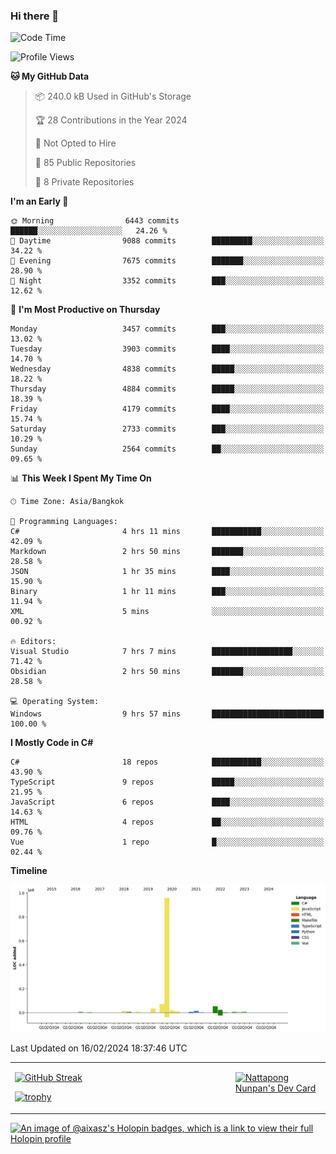 ### Hi there 👋

<!--START_SECTION:waka-->
![Code Time](http://img.shields.io/badge/Code%20Time-1%2C420%20hrs%2021%20mins-blue)

![Profile Views](http://img.shields.io/badge/Profile%20Views-0-blue)

**🐱 My GitHub Data** 

> 📦 240.0 kB Used in GitHub's Storage 
 > 
> 🏆 28 Contributions in the Year 2024
 > 
> 🚫 Not Opted to Hire
 > 
> 📜 85 Public Repositories 
 > 
> 🔑 8 Private Repositories 
 > 
**I'm an Early 🐤** 

```text
🌞 Morning                6443 commits        ██████░░░░░░░░░░░░░░░░░░░   24.26 % 
🌆 Daytime                9088 commits        █████████░░░░░░░░░░░░░░░░   34.22 % 
🌃 Evening                7675 commits        ███████░░░░░░░░░░░░░░░░░░   28.90 % 
🌙 Night                  3352 commits        ███░░░░░░░░░░░░░░░░░░░░░░   12.62 % 
```
📅 **I'm Most Productive on Thursday** 

```text
Monday                   3457 commits        ███░░░░░░░░░░░░░░░░░░░░░░   13.02 % 
Tuesday                  3903 commits        ████░░░░░░░░░░░░░░░░░░░░░   14.70 % 
Wednesday                4838 commits        █████░░░░░░░░░░░░░░░░░░░░   18.22 % 
Thursday                 4884 commits        █████░░░░░░░░░░░░░░░░░░░░   18.39 % 
Friday                   4179 commits        ████░░░░░░░░░░░░░░░░░░░░░   15.74 % 
Saturday                 2733 commits        ███░░░░░░░░░░░░░░░░░░░░░░   10.29 % 
Sunday                   2564 commits        ██░░░░░░░░░░░░░░░░░░░░░░░   09.65 % 
```


📊 **This Week I Spent My Time On** 

```text
🕑︎ Time Zone: Asia/Bangkok

💬 Programming Languages: 
C#                       4 hrs 11 mins       ███████████░░░░░░░░░░░░░░   42.09 % 
Markdown                 2 hrs 50 mins       ███████░░░░░░░░░░░░░░░░░░   28.58 % 
JSON                     1 hr 35 mins        ████░░░░░░░░░░░░░░░░░░░░░   15.90 % 
Binary                   1 hr 11 mins        ███░░░░░░░░░░░░░░░░░░░░░░   11.94 % 
XML                      5 mins              ░░░░░░░░░░░░░░░░░░░░░░░░░   00.92 % 

🔥 Editors: 
Visual Studio            7 hrs 7 mins        ██████████████████░░░░░░░   71.42 % 
Obsidian                 2 hrs 50 mins       ███████░░░░░░░░░░░░░░░░░░   28.58 % 

💻 Operating System: 
Windows                  9 hrs 57 mins       █████████████████████████   100.00 % 
```

**I Mostly Code in C#** 

```text
C#                       18 repos            ███████████░░░░░░░░░░░░░░   43.90 % 
TypeScript               9 repos             █████░░░░░░░░░░░░░░░░░░░░   21.95 % 
JavaScript               6 repos             ████░░░░░░░░░░░░░░░░░░░░░   14.63 % 
HTML                     4 repos             ██░░░░░░░░░░░░░░░░░░░░░░░   09.76 % 
Vue                      1 repo              █░░░░░░░░░░░░░░░░░░░░░░░░   02.44 % 
```



**Timeline**

![Lines of Code chart](https://raw.githubusercontent.com/aixasz/aixasz/main/assets/bar_graph.png)


 Last Updated on 16/02/2024 18:37:46 UTC
<!--END_SECTION:waka-->

<table>
<tr>
<td width="70%" valign="top">
 
 [![GitHub Streak](http://github-readme-streak-stats.herokuapp.com?user=aixasz&theme=github-dark&hide_border=true&date_format=%5BY%20%5DM%20j)](https://git.io/streak-stats)

 [![trophy](https://github-profile-trophy.vercel.app/?username=aixasz&theme=onedark)](https://github.com/ryo-ma/github-profile-trophy)
 </td>
<td width="30%" valign="top">
 
<a href="https://app.daily.dev/aixasz"><img src="https://api.daily.dev/devcards/403207936e6547c9a85ea449e9f3abe8.png?r=re8" alt="Nattapong Nunpan's Dev Card"/></a>

 </td>
</tr>
</table>

[![An image of @aixasz's Holopin badges, which is a link to view their full Holopin profile](https://holopin.me/aixasz)](https://holopin.io/@aixasz)
 
